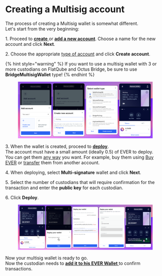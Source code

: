 # Creating a Multisig account

The process of creating a Multisig wallet is somewhat different. \
Let's start from the very beginning:

1\. Proceed to [**create** ](../getting-started/install-and-singing-in/creating-a-new-wallet/creating-a-new-wallet-extension.md)or [**add a new account**](../seed-phrase-keys-and-accounts/account-management/). Choose a name for the new account and click **Next**.

2\. Choose the appropriate [type of account](../getting-started/install-and-singing-in/types-of-account.md) and click **Create account**.

{% hint style="warning" %}
If you want to use a multisig wallet with 3 or more custodians on FlatQube and Octus Bridge, be sure to use **BridgeMultisigWallet** type!
{% endhint %}

<figure><img src="../.gitbook/assets/image (3) (4).png" alt=""><figcaption></figcaption></figure>

3\. When the wallet is created, proceed to [**deploy**](../getting-started/install-and-singing-in/deploy/). \
The account must have a small amount (ideally 0.5) of EVER to deploy.\
You can get them [any way](../getting-started/how-to-get-ever.md) you want. For example, buy them using [Buy EVER](https://buy.everwallet.net/) or [transfer](../manage-assets/sending-and-receiving-tokens.md) them from another account.

4\. When deploying, select **Multi-signature** wallet and click **Next**.&#x20;

5\. Select the number of custodians that will require confirmation for the transaction and enter the **public key** for each custodian.&#x20;

6\. Click **Deploy**.

<figure><img src="../.gitbook/assets/image (1) (4) (1).png" alt=""><figcaption></figcaption></figure>

Now your multisig wallet is ready to go. \
Now the custodian needs to [**add it to his EVER Wallet** ](add-a-multisig-account.md)to confirm transactions.
